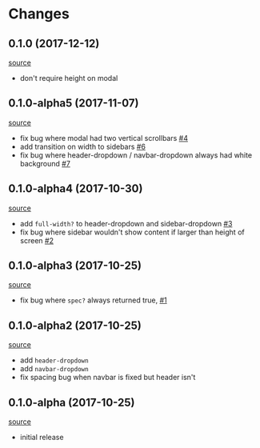 # Changes

## 0.1.0 (2017-12-12)

[source](https://github.com/gadfly361/re-surface/tree/v0.1.0)

- don't require height on modal

## 0.1.0-alpha5 (2017-11-07)

[source](https://github.com/gadfly361/re-surface/tree/v0.1.0-alpha5)

- fix bug where modal had two vertical scrollbars [#4](https://github.com/gadfly361/re-surface/issues/4)
- add transition on width to sidebars [#6](https://github.com/gadfly361/re-surface/issues/6)
- fix bug where header-dropdown / navbar-dropdown always had white background [#7](https://github.com/gadfly361/re-surface/issues/7)

## 0.1.0-alpha4 (2017-10-30)

[source](https://github.com/gadfly361/re-surface/tree/v0.1.0-alpha4)

- add `full-width?` to header-dropdown and sidebar-dropdown [#3](https://github.com/gadfly361/re-surface/issues/3)
- fix bug where sidebar wouldn't show content if larger than height of screen [#2](https://github.com/gadfly361/re-surface/issues/2)

## 0.1.0-alpha3 (2017-10-25)

[source](https://github.com/gadfly361/re-surface/tree/v0.1.0-alpha3)

- fix bug where `spec?` always returned true, [#1](https://github.com/gadfly361/re-surface/issues/1)

## 0.1.0-alpha2 (2017-10-25)

[source](https://github.com/gadfly361/re-surface/tree/v0.1.0-alpha2)

- add `header-dropdown`
- add `navbar-dropdown`
- fix spacing bug when navbar is fixed but header isn't

## 0.1.0-alpha (2017-10-25)

[source](https://github.com/gadfly361/re-surface/tree/v0.1.0-alpha)

- initial release
